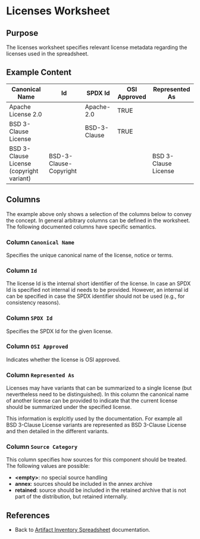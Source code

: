 # Licenses Worksheet

## Purpose
The licenses worksheet specifies relevant license metadata regarding the licenses
used in the spreadsheet.

## Example Content

| Canonical Name | Id | SPDX Id | OSI Approved | Represented As |
| --- | --- | --- | --- | --- |
| Apache License 2.0 | | Apache-2.0 | TRUE | |
| BSD 3-Clause License | | BSD-3-Clause | TRUE | |
| BSD 3-Clause License (copyright variant) | BSD-3-Clause-Copyright | | | BSD 3-Clause License |

## Columns
The example above only shows a selection of the columns below to convey the concept.
In general arbitrary columns can be defined in the worksheet. The following
documented columns have specific semantics.

### Column `Canonical Name`
Specifies the unique canonical name of the license, notice or terms. 

### Column `Id`
The license Id is the internal short identifier of the license. In case an SPDX Id is specified
not internal id needs to be provided. However, an internal id can be specified in case the SPDX identifier
should not be used (e.g., for consistency reasons).

### Column `SPDX Id`
Specifies the SPDX Id for the given license.

### Column `OSI Approved`
Indicates whether the license is OSI approved. 

### Column `Represented As`
Licenses may have variants that can be summarized to a single license (but nevertheless need to be
distinguished). In this column the canonical name of another license can be provided to indicate that
the current license should be summarized under the specified license. 

This information is explcitly used by the documentation. For example all BSD 3-Clause License variants 
are represented as BSD 3-Clause License and then detailed in the different variants.

### Column `Source Category`
This column specifies how sources for this component should be treated. The following values are possible:
* **&lt;empty&gt;**: no special source handling
* **annex**: sources should be included in the annex archive
* **retained**: source should be included in the retained archive that is not part of the distribution, but 
  retained internally.

## References
* Back to [Artifact Inventory Spreadsheet](artifact-inventory-spreadsheet.md) documentation.